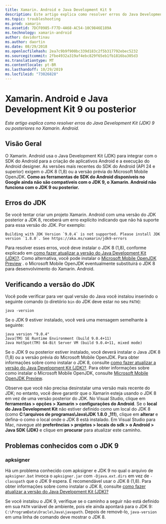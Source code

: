 ```yaml
---
title: Xamarin. Android e Java Development Kit 9
description: Este artigo explica como resolver erros do Java Development Kit (JDK) 9 ou posteriores no Xamarin. Android.
ms.topic: troubleshooting
ms.prod: xamarin
ms.assetid: 7DCF0985-F77D-4A68-AC54-10C9846E189A
ms.technology: xamarin-android
author: davidortinau
ms.author: daortin
ms.date: 08/29/2018
ms.openlocfilehash: 2ea7c9b9f900bc339d183c2f5b317792ebec5232
ms.sourcegitcommit: 2fbe4932a319af4ebc829f65eb1fb1816ba305d3
ms.translationtype: MT
ms.contentlocale: pt-BR
ms.lasthandoff: 10/29/2019
ms.locfileid: "73026828"
---
```

# <a name="xamarinandroid-and-java-development-kit-9-or-later"></a>Xamarin. Android e Java Development Kit 9 ou posterior

_Este artigo explica como resolver erros do Java Development Kit (JDK) 9 ou posteriores no Xamarin. Android._

## <a name="overview"></a>Visão Geral

O Xamarin. Android usa o Java Development Kit (JDK) para integrar com o SDK do Android para a criação de aplicativos Android e a execução do Android designer. As versões mais recentes do SDK do Android (API 24 e superior) exigem o JDK 8 (1,8) ou a versão prévia do Microsoft Mobile OpenJDK. **Como as ferramentas de SDK do Android disponíveis no Google ainda não são compatíveis com o JDK 9, o Xamarin. Android não funciona com o JDK 9 ou posterior.**

## <a name="jdk-errors"></a>Erros do JDK

Se você tentar criar um projeto Xamarin. Android com uma versão do JDK posterior a JDK 8, receberá um erro explícito indicando que não há suporte para essa versão do JDK. Por exemplo:

```shell
Building with JDK Version `9.0.4` is not supported. Please install JDK version `1.8.0`. See https://aka.ms/xamarin/jdk9-errors
```

Para resolver esses erros, você deve instalar o JDK 8 (1,8), conforme explicado em [como fazer atualizar a versão do Java Development Kit (JDK)?](~/android/troubleshooting/questions/update-jdk.md).
Como alternativa, você pode instalar o [Microsoft Mobile OpenJDK Preview](~/android/get-started/installation/openjdk.md) . o Microsoft Mobile OpenJDK eventualmente substituirá o JDK 8 para desenvolvimento do Xamarin. Android.

## <a name="checking-the-jdk-version"></a>Verificando a versão do JDK

Você pode verificar para ver qual versão do Java você instalou inserindo o seguinte comando (o diretório `bin` do JDK deve estar no seu `PATH`):

```shell
java -version
```

Se o JDK 9 estiver instalado, você verá uma mensagem semelhante à seguinte:

```shell
java version "9.0.4"
Java(TM) SE Runtime Environment (build 9.0.4+11)
Java HotSpot(TM) 64-Bit Server VM (build 9.0.4+11, mixed mode)
```

Se o JDK 9 ou posterior estiver instalado, você deverá instalar o Java JDK 8 (1,8) ou a versão prévia do Microsoft Mobile OpenJDK. Para obter informações sobre como instalar o JDK 8, consulte [como fazer atualizar a versão do Java Development Kit (JDK)?](~/android/troubleshooting/questions/update-jdk.md). Para obter informações sobre como instalar o Microsoft Mobile OpenJDK, consulte [Microsoft Mobile OpenJDK Preview](~/android/get-started/installation/openjdk.md).

Observe que você não precisa desinstalar uma versão mais recente do JDK; no entanto, você deve garantir que o Xamarin esteja usando o JDK 8 em vez de uma versão posterior do JDK. No Visual Studio, clique em **ferramentas > opções > Xamarin > configurações do Android**. Se o **local do Java Development Kit** não estiver definido como um local do JDK 8 (como **C:\\arquivos de programas\\Java\\JDK 1.8.0 _111**), clique em **alterar** e defina-o como o local onde o JDK 8 está instalado. Em Visual Studio para Mac, navegue até **preferências > projetos > locais do sdk > o Android > Java SDK (JDK)** e clique em **procurar** para atualizar este caminho.

## <a name="known-issues-with-jdk-9"></a>Problemas conhecidos com o JDK 9

### <a name="apksigner"></a>apksigner

Há um problema conhecido com apksigner e JDK 9 no qual o arquivo de `apksigner.bat` invoca o `apksigner.jar` com `-Djava.ext.dirs` em vez de `-classpath` que o JDK 9 espera. É recomendável usar o JDK 8 (1,8). Para obter informações sobre como instalar o JDK 8, consulte [como fazer atualizar a versão do Java Development Kit (JDK)?](~/android/troubleshooting/questions/update-jdk.md)

Se você instalou o JDK 9, verifique se o caminho a seguir não está definido em sua `PATH` variável de ambiente, pois ele ainda apontará para o JDK 9: `C:\ProgramData\Oracle\Java\javapath`. Depois de removê-lo, `java-version` em uma linha de comando deve mostrar o JDK 8.
